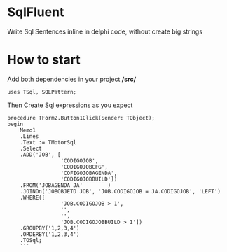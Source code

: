 # SqlFluent
Write Sql Sentences inline in delphi code, without create big strings

# How to start

Add both dependencies in your project **/src/**

```Delphi
uses TSql, SQLPattern;
```

Then Create Sql expressions as you expect
```Delphi
procedure TForm2.Button1Click(Sender: TObject);
begin
    Memo1
    .Lines
    .Text := TMotorSql
    .Select
    .ADD('JOB', [
                 'CODIGOJOB',
                 'CODIGOJOBCFG',
                 'COFIGOJOBAGENDA',
                 'CODIGOJOBBUILD'])
    .FROM('JOBAGENDA JA'        )
    .JOINOn('JOBOBJETO JOB', 'JOB.CODIGOJOB = JA.CODIGOJOB', 'LEFT')
    .WHERE([
                 'JOB.CODIGOJOB > 1',
                 '',
                 '',
                 'JOB.CODIGOJOBBUILD > 1'])
    .GROUPBY('1,2,3,4')
    .ORDERBY('1,2,3,4')
    .TOSql;
    ```
